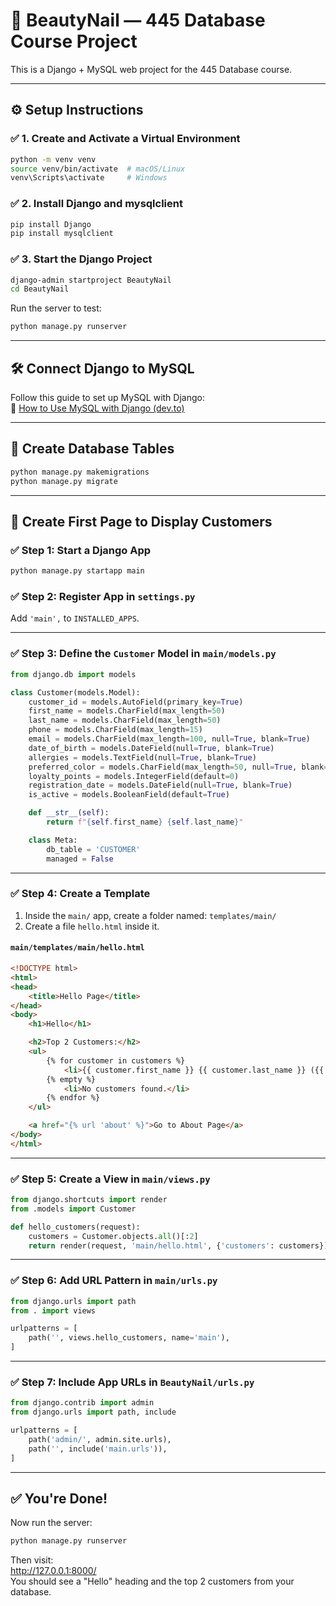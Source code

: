 
# 💅 BeautyNail — 445 Database Course Project

This is a Django + MySQL web project for the 445 Database course.

---

## ⚙️ Setup Instructions

### ✅ 1. Create and Activate a Virtual Environment

```bash
python -m venv venv
source venv/bin/activate  # macOS/Linux
venv\Scripts\activate     # Windows
```

### ✅ 2. Install Django and mysqlclient

```bash
pip install Django
pip install mysqlclient
```

### ✅ 3. Start the Django Project

```bash
django-admin startproject BeautyNail
cd BeautyNail
```

Run the server to test:

```bash
python manage.py runserver
```

---

## 🛠️ Connect Django to MySQL

Follow this guide to set up MySQL with Django:  
📎 [How to Use MySQL with Django (dev.to)](https://dev.to/sm0ke/how-to-use-mysql-with-django-for-beginners-2ni0)

---

## 🧱 Create Database Tables

```bash
python manage.py makemigrations
python manage.py migrate
```

---

## 🧪 Create First Page to Display Customers

### ✅ Step 1: Start a Django App

```bash
python manage.py startapp main
```

### ✅ Step 2: Register App in `settings.py`

Add `'main',` to `INSTALLED_APPS`.

---

### ✅ Step 3: Define the `Customer` Model in `main/models.py`

```python
from django.db import models

class Customer(models.Model):
    customer_id = models.AutoField(primary_key=True)
    first_name = models.CharField(max_length=50)
    last_name = models.CharField(max_length=50)
    phone = models.CharField(max_length=15)
    email = models.CharField(max_length=100, null=True, blank=True)
    date_of_birth = models.DateField(null=True, blank=True)
    allergies = models.TextField(null=True, blank=True)
    preferred_color = models.CharField(max_length=50, null=True, blank=True)
    loyalty_points = models.IntegerField(default=0)
    registration_date = models.DateField(null=True, blank=True)
    is_active = models.BooleanField(default=True)

    def __str__(self):
        return f"{self.first_name} {self.last_name}"

    class Meta:
        db_table = 'CUSTOMER'
        managed = False
```

---

### ✅ Step 4: Create a Template

1. Inside the `main/` app, create a folder named: `templates/main/`
2. Create a file `hello.html` inside it.

#### `main/templates/main/hello.html`

```html
<!DOCTYPE html>
<html>
<head>
    <title>Hello Page</title>
</head>
<body>
    <h1>Hello</h1>

    <h2>Top 2 Customers:</h2>
    <ul>
        {% for customer in customers %}
            <li>{{ customer.first_name }} {{ customer.last_name }} ({{ customer.phone }})</li>
        {% empty %}
            <li>No customers found.</li>
        {% endfor %}
    </ul>

    <a href="{% url 'about' %}">Go to About Page</a>
</body>
</html>
```

---

### ✅ Step 5: Create a View in `main/views.py`

```python
from django.shortcuts import render
from .models import Customer

def hello_customers(request):
    customers = Customer.objects.all()[:2]
    return render(request, 'main/hello.html', {'customers': customers})
```

---

### ✅ Step 6: Add URL Pattern in `main/urls.py`

```python
from django.urls import path
from . import views

urlpatterns = [
    path('', views.hello_customers, name='main'),
]
```

---

### ✅ Step 7: Include App URLs in `BeautyNail/urls.py`

```python
from django.contrib import admin
from django.urls import path, include

urlpatterns = [
    path('admin/', admin.site.urls),
    path('', include('main.urls')),
]
```

---

## ✅ You're Done!

Now run the server:

```bash
python manage.py runserver
```

Then visit:  
http://127.0.0.1:8000/  
You should see a "Hello" heading and the top 2 customers from your database.
